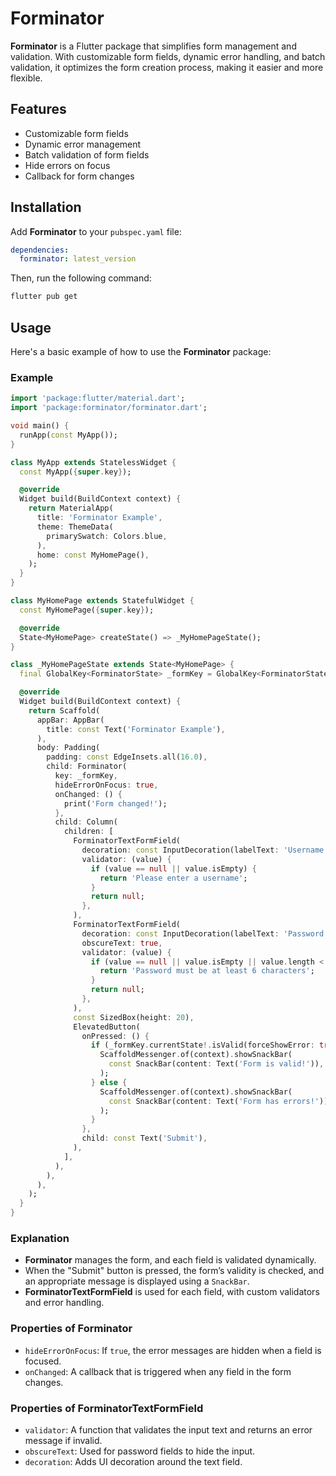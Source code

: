 # Forminator

**Forminator** is a Flutter package that simplifies form management and validation. With customizable form fields, dynamic error handling, and batch validation, it optimizes the form creation process, making it easier and more flexible.

## Features

- Customizable form fields
- Dynamic error management
- Batch validation of form fields
- Hide errors on focus
- Callback for form changes

## Installation

Add **Forminator** to your `pubspec.yaml` file:

```yaml
dependencies:
  forminator: latest_version
```

Then, run the following command:

```bash
flutter pub get
```

## Usage

Here's a basic example of how to use the **Forminator** package:

### Example

```dart
import 'package:flutter/material.dart';
import 'package:forminator/forminator.dart';

void main() {
  runApp(const MyApp());
}

class MyApp extends StatelessWidget {
  const MyApp({super.key});

  @override
  Widget build(BuildContext context) {
    return MaterialApp(
      title: 'Forminator Example',
      theme: ThemeData(
        primarySwatch: Colors.blue,
      ),
      home: const MyHomePage(),
    );
  }
}

class MyHomePage extends StatefulWidget {
  const MyHomePage({super.key});

  @override
  State<MyHomePage> createState() => _MyHomePageState();
}

class _MyHomePageState extends State<MyHomePage> {
  final GlobalKey<ForminatorState> _formKey = GlobalKey<ForminatorState>();

  @override
  Widget build(BuildContext context) {
    return Scaffold(
      appBar: AppBar(
        title: const Text('Forminator Example'),
      ),
      body: Padding(
        padding: const EdgeInsets.all(16.0),
        child: Forminator(
          key: _formKey,
          hideErrorOnFocus: true,
          onChanged: () {
            print('Form changed!');
          },
          child: Column(
            children: [
              ForminatorTextFormField(
                decoration: const InputDecoration(labelText: 'Username'),
                validator: (value) {
                  if (value == null || value.isEmpty) {
                    return 'Please enter a username';
                  }
                  return null;
                },
              ),
              ForminatorTextFormField(
                decoration: const InputDecoration(labelText: 'Password'),
                obscureText: true,
                validator: (value) {
                  if (value == null || value.isEmpty || value.length < 6) {
                    return 'Password must be at least 6 characters';
                  }
                  return null;
                },
              ),
              const SizedBox(height: 20),
              ElevatedButton(
                onPressed: () {
                  if (_formKey.currentState!.isValid(forceShowError: true)) {
                    ScaffoldMessenger.of(context).showSnackBar(
                      const SnackBar(content: Text('Form is valid!')),
                    );
                  } else {
                    ScaffoldMessenger.of(context).showSnackBar(
                      const SnackBar(content: Text('Form has errors!')),
                    );
                  }
                },
                child: const Text('Submit'),
              ),
            ],
          ),
        ),
      ),
    );
  }
}
```

### Explanation

- **Forminator** manages the form, and each field is validated dynamically.
- When the "Submit" button is pressed, the form’s validity is checked, and an appropriate message is displayed using a `SnackBar`.
- **ForminatorTextFormField** is used for each field, with custom validators and error handling.

### Properties of Forminator

- `hideErrorOnFocus`: If `true`, the error messages are hidden when a field is focused.
- `onChanged`: A callback that is triggered when any field in the form changes.

### Properties of ForminatorTextFormField

- `validator`: A function that validates the input text and returns an error message if invalid.
- `obscureText`: Used for password fields to hide the input.
- `decoration`: Adds UI decoration around the text field.

